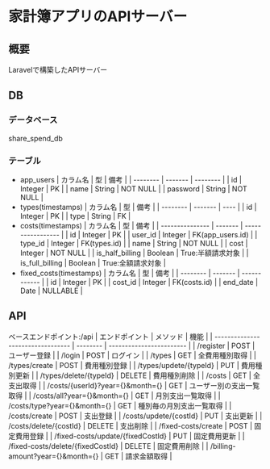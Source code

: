 # 家計簿アプリのAPIサーバー

## 概要
Laravelで構築したAPIサーバー

## DB

### データベース
share_spend_db

### テーブル
- app_users
  | カラム名 | 型      | 備考     |
  | -------- | ------- | -------- |
  | id       | Integer | PK       |
  | name     | String  | NOT NULL |
  | password | String  | NOT NULL |
- types(timestamps)
  | カラム名 | 型      | 備考 |
  | -------- | ------- | ---- |
  | id       | Integer | PK   |
  | type     | String  | FK   |
- costs(timestamps)
  | カラム名        | 型      | 備考              |
  | --------------- | ------- | ----------------- |
  | id              | Integer | PK                |
  | user_id         | Integer | FK(app_users.id)  |
  | type_id         | Integer | FK(types.id)      |
  | name            | String  | NOT NULL          |
  | cost            | Integer | NOT NULL          |
  | is_half_billing | Boolean | True:半額請求対象 |
  | is_full_billing | Boolean | True:全額請求対象 |
- fixed_costs(timestamps)
  | カラム名 | 型      | 備考         |
  | -------- | ------- | ------------ |
  | id       | Integer | PK           |
  | cost_id  | Integer | FK(costs.id) |
  | end_date | Date    | NULLABLE     |

## API
ベースエンドポイント:/api
| エンドポイント                    | メソッド | 機能                     |
| --------------------------------- | -------- | ------------------------ |
| /register                         | POST     | ユーザー登録             |
| /login                            | POST     | ログイン                 |
| /types                            | GET      | 全費用種別取得           |
| /types/create                     | POST     | 費用種別登録             |
| /types/updete/{typeId}            | PUT      | 費用種別更新             |
| /types/delete/{typeId}            | DELETE   | 費用種別削除             |
| /costs                            | GET      | 全支出取得               |
| /costs/{userId}?year={}&month={}  | GET      | ユーザー別の支出一覧取得 |
| /costs/all?year={}&month={}       | GET      | 月別支出一覧取得         |
| /costs/type?year={}&month={}      | GET      | 種別毎の月別支出一覧取得 |
| /costs/create                     | POST     | 支出登録                 |
| /costs/updete/{costId}            | PUT      | 支出更新                 |
| /costs/delete/{costId}            | DELETE   | 支出削除                 |
| /fixed-costs/create               | POST     | 固定費用登録             |
| /fixed-costs/update/{fixedCostId} | PUT      | 固定費用更新             |
| /fixed-costs/delete/{fixedCostId} | DELETE   | 固定費用削除             |
| /billing-amount?year={}&month={}  | GET      | 請求金額取得             |
